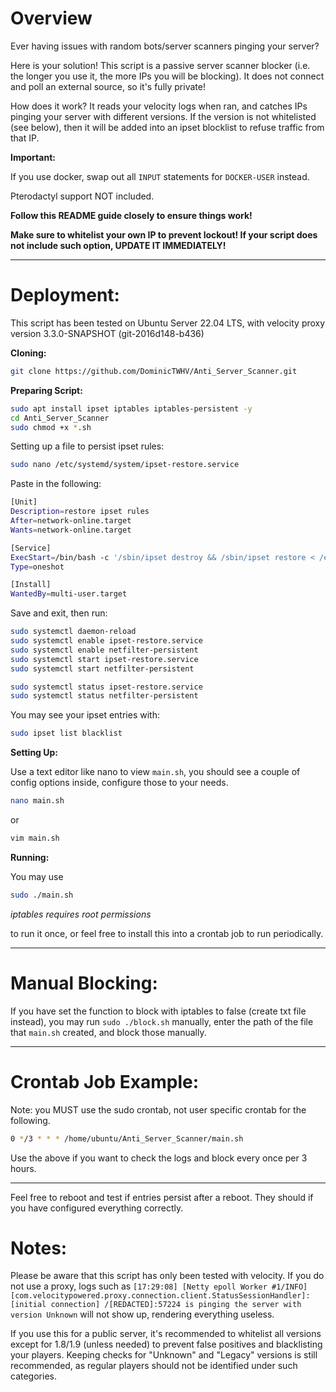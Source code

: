 # Overview

Ever having issues with random bots/server scanners pinging your server?

Here is your solution! This script is a passive server scanner blocker (i.e. the longer you use it, the more IPs you will be blocking). It does not connect and poll an external source, so it's fully private!

How does it work? It reads your velocity logs when ran, and catches IPs pinging your server with different versions. If the version is not whitelisted (see below), then it will be added into an ipset blocklist to refuse traffic from that IP.

**Important:**

If you use docker, swap out all `INPUT` statements for `DOCKER-USER` instead.

Pterodactyl support NOT included.


**Follow this README guide closely to ensure things work!**

**Make sure to whitelist your own IP to prevent lockout! If your script does not include such option, UPDATE IT IMMEDIATELY!**

------------------------------------------------------

# Deployment:

This script has been tested on Ubuntu Server 22.04 LTS, with velocity proxy version 3.3.0-SNAPSHOT (git-2016d148-b436) 


**Cloning:**

```bash
git clone https://github.com/DominicTWHV/Anti_Server_Scanner.git
```

**Preparing Script:**

```bash
sudo apt install ipset iptables iptables-persistent -y
cd Anti_Server_Scanner
sudo chmod +x *.sh
```

Setting up a file to persist ipset rules:

```bash
sudo nano /etc/systemd/system/ipset-restore.service
```

Paste in the following:

```bash
[Unit]
Description=restore ipset rules
After=network-online.target
Wants=network-online.target

[Service]
ExecStart=/bin/bash -c '/sbin/ipset destroy && /sbin/ipset restore < /etc/ipset.rules'
Type=oneshot

[Install]
WantedBy=multi-user.target
```

Save and exit, then run:

```bash
sudo systemctl daemon-reload
sudo systemctl enable ipset-restore.service
sudo systemctl enable netfilter-persistent
sudo systemctl start ipset-restore.service
sudo systemctl start netfilter-persistent

sudo systemctl status ipset-restore.service
sudo systemctl status netfilter-persistent
```

You may see your ipset entries with:

```bash
sudo ipset list blacklist
```

**Setting Up:**

Use a text editor like nano to view `main.sh`, you should see a couple of config options inside, configure those to your needs.

```bash
nano main.sh
```

or 

```bash
vim main.sh
```

**Running:**

You may use

```bash
sudo ./main.sh
```

_iptables requires root permissions_

to run it once, or feel free to install this into a crontab job to run periodically.


------------------------------------------------------


# Manual Blocking:

If you have set the function to block with iptables to false (create txt file instead), you may run `sudo ./block.sh` manually, enter the path of the file that `main.sh` created, and block those manually.


------------------------------------------------------


# Crontab Job Example:


Note: you MUST use the sudo crontab, not user specific crontab for the following.

```bash
0 */3 * * * /home/ubuntu/Anti_Server_Scanner/main.sh
```
Use the above if you want to check the logs and block every once per 3 hours.

------------------------------------------------------

Feel free to reboot and test if entries persist after a reboot. They should if you have configured everything correctly.

# Notes:

Please be aware that this script has only been tested with velocity. If you do not use a proxy, logs such as `[17:29:08] [Netty epoll Worker #1/INFO] [com.velocitypowered.proxy.connection.client.StatusSessionHandler]: [initial connection] /[REDACTED]:57224 is pinging the server with version Unknown` will not show up, rendering everything useless.

If you use this for a public server, it's recommended to whitelist all versions except for 1.8/1.9 (unless needed) to prevent false positives and blacklisting your players. Keeping checks for "Unknown" and "Legacy" versions is still recommended, as regular players should not be identified under such categories.
